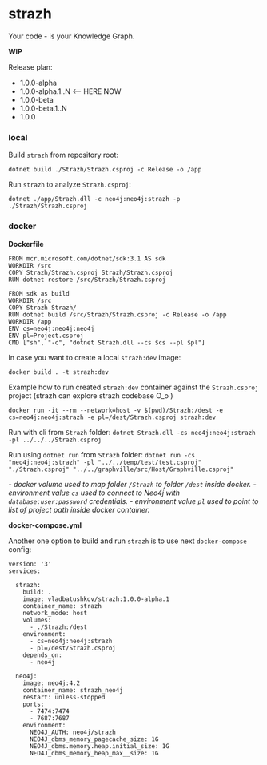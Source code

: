 # strazh
Your code - is your Knowledge Graph.

__WIP__

Release plan:

- 1.0.0-alpha
- 1.0.0-alpha.1..N <-- HERE NOW
- 1.0.0-beta
- 1.0.0-beta.1..N
- 1.0.0

### local

Build `strazh` from repository root:
```
dotnet build ./Strazh/Strazh.csproj -c Release -o /app
```
Run `strazh` to analyze `Strazh.csproj`:
```
dotnet ./app/Strazh.dll -c neo4j:neo4j:strazh -p ./Strazh/Strazh.csproj
```

### docker

**Dockerfile**
```
FROM mcr.microsoft.com/dotnet/sdk:3.1 AS sdk
WORKDIR /src
COPY Strazh/Strazh.csproj Strazh/Strazh.csproj
RUN dotnet restore /src/Strazh/Strazh.csproj

FROM sdk as build
WORKDIR /src
COPY Strazh Strazh/
RUN dotnet build /src/Strazh/Strazh.csproj -c Release -o /app
WORKDIR /app
ENV cs=neo4j:neo4j:neo4j
ENV pl=Project.csproj
CMD ["sh", "-c", "dotnet Strazh.dll --cs $cs --pl $pl"]
```

In case you want to create a local `strazh:dev` image:

`docker build . -t strazh:dev`

Example how to run created `strazh:dev` container against the `Strazh.csproj` project (strazh can explore strazh codebase O_o )

`docker run -it --rm --network=host -v $(pwd)/Strazh:/dest -e cs=neo4j:neo4j:strazh -e pl=/dest/Strazh.csproj strazh:dev`

Run with cli from `Strazh` folder: `dotnet Strazh.dll -cs neo4j:neo4j:strazh -pl ../../../Strazh.csproj`

Run using `dotnet run` from `Strazh` folder: `dotnet run -cs "neo4j:neo4j:strazh" -pl "../../temp/test/test.csproj" "./Strazh.csproj" "../../graphville/src/Host/Graphville.csproj"`

_- docker volume used to map folder `/Strazh` to folder `/dest` inside docker._
_- environment value `cs` used to connect to Neo4j with `database:user:password` credentials._
_- environment value `pl` used to point to list of project path inside docker container._

**docker-compose.yml**

Another one option to build and run `strazh` is to use next `docker-compose` config:
```
version: '3'
services:

  strazh:
    build: .
    image: vladbatushkov/strazh:1.0.0-alpha.1
    container_name: strazh
    network_mode: host
    volumes:
      - ./Strazh:/dest
    environment:
      - cs=neo4j:neo4j:strazh
      - pl=/dest/Strazh.csproj
    depends_on:
      - neo4j

  neo4j:
    image: neo4j:4.2
    container_name: strazh_neo4j
    restart: unless-stopped
    ports:
      - 7474:7474
      - 7687:7687
    environment:
      NEO4J_AUTH: neo4j/strazh
      NEO4J_dbms_memory_pagecache_size: 1G
      NEO4J_dbms.memory.heap.initial_size: 1G
      NEO4J_dbms_memory_heap_max__size: 1G
``` 
